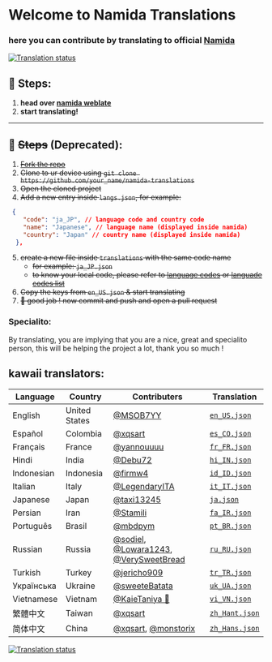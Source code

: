


# Welcome to Namida Translations

### here you can contribute by translating to official [Namida](https://github.com/namidaco/namida)

<a href="https://translate.codeberg.org/engage/namida-translations/">
<img src="https://translate.codeberg.org/widget/namida-translations/namicomponent/287x66-grey.png" alt="Translation status" />
</a>

## 🧾 Steps:
1. **head over [namida weblate](https://translate.codeberg.org/projects/namida-translations/namicomp/)**
2. **start translating!**

---

## 🧾 ~~Steps~~ (Deprecated):
1. ~~[Fork the repo](https://github.com/namidaco/namida-translations/fork)~~
2. ~~Clone to ur device using `git clone https://github.com/your_name/namida-translations`~~
3. ~~Open the cloned project~~
4. ~~Add a new entry inside `langs.json`, for example:~~

```json
 {
    "code": "ja_JP", // language code and country code
    "name": "Japanese", // language name (displayed inside namida)
    "country": "Japan" // country name (displayed inside namida)
  }, 
  ```

5. ~~create a new file inside `translations` with the same code name~~
   - ~~for example: `ja_JP.json`~~
   - ~~to know your local code, please refer to [language codes](https://www.ibm.com/docs/en/rational-soft-arch/9.6.1?topic=overview-locales-code-pages-supported) or [languade codes list](https://saimana.com/list-of-country-locale-code/)~~
6. ~~Copy the keys from `en_US.json` & start translating~~
7. ~~🎉 good job ! now commit and push and open a pull request~~


### Specialito:
By translating, you are implying that you are a nice, great and specialito person, this will be helping the project a lot, thank you so much !


## kawaii translators:
| Language | Country | Contributers | Translation |
|----------|---------|--------------|-------------|
| English  | United States | [@MSOB7YY](https://github.com/MSOB7YY) | [`en_US.json`](translations/en_US.json)
| Español  | Colombia | [@xqsart](https://github.com/xqsart) | [`es_CO.json`](translations/es_CO.json)
| Français  | France | [@yannouuuu](https://github.com/yannouuuu) | [`fr_FR.json`](translations/fr_FR.json)
| Hindi  | India | [@Debu72](https://github.com/Debu72) | [`hi_IN.json`](translations/hi_IN.json)
| Indonesian  | Indonesia | [@firmw4](https://github.com/firmw4) | [`id_ID.json`](translations/id_ID.json)
| Italian  | Italy | [@LegendaryITA](https://github.com/LegendaryITA) | [`it_IT.json`](translations/it_IT.json)
| Japanese  | Japan | [@taxi13245](https://github.com/taxi13245) | [`ja.json`](translations/ja.json)
| Persian  | Iran | [@Stamili](https://github.com/Stamili) | [`fa_IR.json`](translations/fa_IR.json)
| Português  | Brasil | [@mbdpym](https://github.com/mbdpym) | [`pt_BR.json`](translations/pt_BR.json)
| Russian  | Russia | [@sodiel](https://github.com/sodiel), [@Lowara1243](https://github.com/Lowara1243), [@VerySweetBread](https://github.com/VerySweetBread) | [`ru_RU.json`](translations/ru_RU.json)
| Turkish  | Turkey | [@jericho909](https://github.com/jericho909) | [`tr_TR.json`](translations/tr_TR.json)
| Українська  | Ukraine | [@sweeteBatata](https://github.com/sweeteBatata) | [`uk_UA.json`](translations/uk_UA.json)
| Vietnamese  | Vietnam | [@KaieTaniya 🌺](https://github.com/KaieTaniya) | [`vi_VN.json`](translations/vi_VN.json)
| 繁體中文  | Taiwan | [@xqsart](https://github.com/xqsart) | [`zh_Hant.json`](translations/zh_Hant.json)
| 简体中文  | China | [@xqsart](https://github.com/xqsart), [@monstorix](https://github.com/monstorix) | [`zh_Hans.json`](translations/zh_Hans.json)



<a href="https://translate.codeberg.org/engage/namida-translations/">
<img src="https://translate.codeberg.org/widget/namida-translations/namicomponent/multi-auto.svg" alt="Translation status" />
</a>
